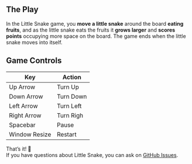 ## The Play

In the Little Snake game, you **move a little snake** around the board **eating fruits**, and as the little snake eats the fruits it **grows larger** and **scores points** occupying more space on the board. The game ends when the little snake moves into itself.

## Game Controls

| Key           | Action      |
| ------------- | ----------- |
| Up Arrow      | Turn Up     |
| Down Arrow    | Turn Down   |
| Left Arrow    | Turn Left   |
| Right Arrow   | Turn Righ   |
| Spacebar      | Pause       |
| Window Resize | Restart     |

That’s it! :rocket:  
If you have questions about Little Snake, you can ask on [GitHub Issues](https://github.com/guiribmedeiros/little-snake/issues).
